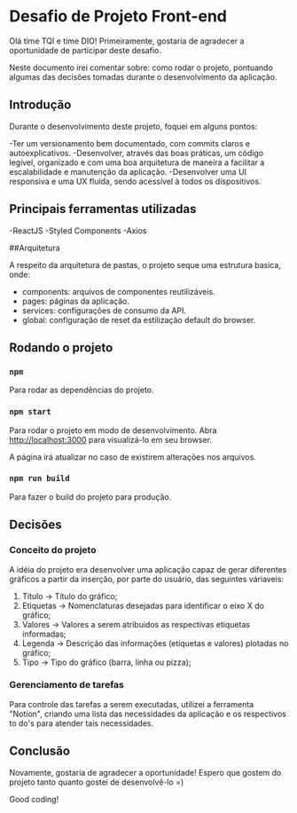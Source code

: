 # Desafio de Projeto Front-end

Olá time TQI e time DIO! Primeiramente, gostaria de agradecer a oportunidade de participar deste desafio.

Neste documento irei comentar sobre: como rodar o projeto, pontuando algumas das decisões tomadas durante o desenvolvimento da aplicação.

## Introdução

Durante o desenvolvimento deste projeto, foquei em alguns pontos:

-Ter um versionamento bem documentado, com commits claros e autoexplicativos.
-Desenvolver, através das boas práticas, um código legível, organizado e com uma boa arquitetura de maneira a facilitar a escalabilidade e manutenção da aplicação.
-Desenvolver uma UI responsiva e uma UX fluída, sendo acessível à todos os dispositivos.

## Principais ferramentas utilizadas

-ReactJS
-Styled Components
-Axios

##Arquitetura

A respeito da arquitetura de pastas, o projeto seque uma estrutura basica, onde:
  - components: arquivos de componentes reutilizáveis.
  - pages: páginas da aplicação.
  - services: configurações de consumo da API.
  - global: configuração de reset da estilização default do browser.
  
## Rodando o projeto

### `npm`

Para rodar as dependências do projeto.

### `npm start`

Para rodar o projeto em modo de desenvolvimento.
Abra [http://localhost:3000](http://localhost:3000) para visualizá-lo em seu browser.

A página irá atualizar no caso de existirem alterações nos arquivos.

### `npm run build`

Para fazer o build do projeto para produção.

## Decisões

### Conceito do projeto

A idéia do projeto era desenvolver uma aplicação capaz de gerar diferentes gráficos a partir da inserção, por parte do usuário, das seguintes váriaveis:
  1) Título -> Título do gráfico;
  2) Etiquetas -> Nomenclaturas desejadas para identificar o eixo X do gráfico;
  3) Valores -> Valores a serem atribuidos as respectivas etiquetas informadas;
  4) Legenda -> Descrição das informações (etiquetas e valores) plotadas no gráfico;
  5) Tipo -> Tipo do gráfico (barra, linha ou pizza);
  
### Gerenciamento de tarefas

Para controle das tarefas a serem executadas, utilizei a ferramenta "Notion", criando uma lista das necessidades da aplicação e os respectivos to do's para atender tais necessidades.

## Conclusão

Novamente, gostaria de agradecer a oportunidade! Espero que gostem do projeto tanto quanto gostei de desenvolvê-lo =)

Good coding!
